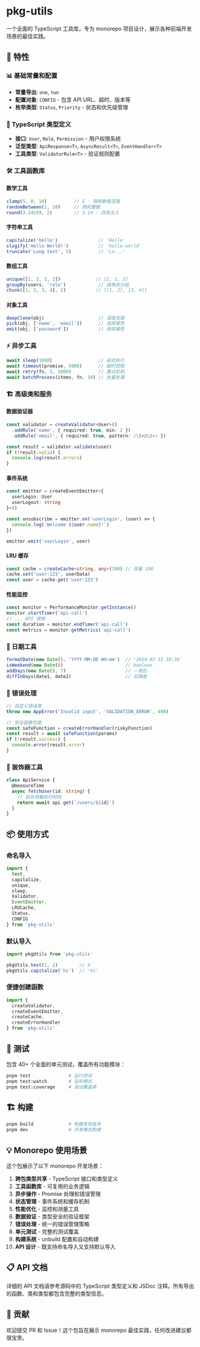 # pkg-utils

一个全面的 TypeScript 工具库，专为 monorepo 项目设计，展示各种前端开发场景的最佳实践。

## 🚀 特性

### 📊 基础常量和配置
- **常量导出**: `one`, `two`
- **配置对象**: `CONFIG` - 包含 API URL、超时、版本等
- **枚举类型**: `Status`, `Priority` - 状态和优先级管理

### 🧩 TypeScript 类型定义
- **接口**: `User`, `Role`, `Permission` - 用户权限系统
- **泛型类型**: `ApiResponse<T>`, `AsyncResult<T>`, `EventHandler<T>`
- **工具类型**: `ValidatorRule<T>` - 验证规则配置

### 🛠️ 工具函数库

#### 数学工具
```typescript
clamp(5, 0, 10)          // 5 - 限制数值范围
randomBetween(1, 10)     // 随机整数
round(3.14159, 2)        // 3.14 - 四舍五入
```

#### 字符串工具
```typescript
capitalize('hello')               // 'Hello'
slugify('Hello World!')           // 'hello-world'
truncate('Long text', 5)          // 'Lo...'
```

#### 数组工具
```typescript
unique([1, 2, 2, 3])             // [1, 2, 3]
groupBy(users, 'role')            // 按角色分组
chunk([1, 2, 3, 4], 2)           // [[1, 2], [3, 4]]
```

#### 对象工具
```typescript
deepClone(obj)                    // 深度克隆
pick(obj, ['name', 'email'])      // 选择属性
omit(obj, ['password'])           // 排除属性
```

### ⚡ 异步工具
```typescript
await sleep(1000)                 // 延迟执行
await timeout(promise, 5000)      // 超时控制
await retry(fn, 3, 1000)          // 重试机制
await batchProcess(items, fn, 10) // 批量处理
```

### 🏗️ 高级类和服务

#### 数据验证器
```typescript
const validator = createValidator<User>()
  .addRule('name', { required: true, min: 2 })
  .addRule('email', { required: true, pattern: /\S+@\S+/ })

const result = validator.validate(user)
if (!result.valid) {
  console.log(result.errors)
}
```

#### 事件系统
```typescript
const emitter = createEventEmitter<{
  userLogin: User
  userLogout: string
}>()

const unsubscribe = emitter.on('userLogin', (user) => {
  console.log(`Welcome ${user.name}!`)
})

emitter.emit('userLogin', user)
```

#### LRU 缓存
```typescript
const cache = createCache<string, any>(100) // 容量 100
cache.set('user:123', userData)
const user = cache.get('user:123')
```

#### 性能监控
```typescript
const monitor = PerformanceMonitor.getInstance()
monitor.startTimer('api-call')
// ... API 调用
const duration = monitor.endTimer('api-call')
const metrics = monitor.getMetrics('api-call')
```

### 📅 日期工具
```typescript
formatDate(new Date(), 'YYYY-MM-DD HH:mm')  // '2024-03-15 10:30'
isWeekend(new Date())                       // boolean
addDays(new Date(), 7)                      // 一周后
diffInDays(date1, date2)                    // 日期差
```

### 🚨 错误处理
```typescript
// 自定义错误类
throw new AppError('Invalid input', 'VALIDATION_ERROR', 400)

// 安全函数包装
const safeFunction = createErrorHandler(riskyFunction)
const result = await safeFunction(params)
if (!result.success) {
  console.error(result.error)
}
```

### 🎨 装饰器工具
```typescript
class ApiService {
  @measureTime
  async fetchUser(id: string) {
    // 自动测量执行时间
    return await api.get(`/users/${id}`)
  }
}
```

## 📦 使用方式

### 命名导入
```typescript
import {
  test,
  capitalize,
  unique,
  sleep,
  Validator,
  EventEmitter,
  LRUCache,
  Status,
  CONFIG
} from 'pkg-utils'
```

### 默认导入
```typescript
import pkgUtils from 'pkg-utils'

pkgUtils.test(1, 2)        // 4
pkgUtils.capitalize('hi')  // 'Hi'
```

### 便捷创建函数
```typescript
import {
  createValidator,
  createEventEmitter,
  createCache,
  createErrorHandler
} from 'pkg-utils'
```

## 🧪 测试

包含 40+ 个全面的单元测试，覆盖所有功能模块：

```bash
pnpm test              # 运行测试
pnpm test:watch        # 监听模式
pnpm test:coverage     # 测试覆盖率
```

## 🏗️ 构建

```bash
pnpm build             # 构建发布版本
pnpm dev               # 开发模式构建
```

## 💡 Monorepo 使用场景

这个包展示了以下 monorepo 开发场景：

1. **跨包类型共享** - TypeScript 接口和类型定义
2. **工具函数库** - 可复用的业务逻辑
3. **异步操作** - Promise 处理和错误管理
4. **状态管理** - 事件系统和缓存机制
5. **性能优化** - 监控和测量工具
6. **数据验证** - 类型安全的验证框架
7. **错误处理** - 统一的错误管理策略
8. **单元测试** - 完整的测试覆盖
9. **构建系统** - unbuild 配置和自动构建
10. **API 设计** - 既支持命名导入又支持默认导入

## 📋 API 文档

详细的 API 文档请参考源码中的 TypeScript 类型定义和 JSDoc 注释。所有导出的函数、类和类型都包含完整的类型信息。

## 🤝 贡献

欢迎提交 PR 和 Issue！这个包旨在展示 monorepo 最佳实践，任何改进建议都很宝贵。
